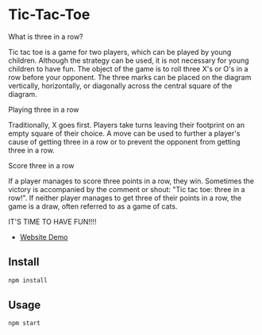 # Tic-Tac-Toe


What is three in a row?

Tic tac toe is a game for two players, which can be played by young children. Although the strategy can be used, it is not necessary for young children to have fun. The object of the game is to roll three X's or O's in a row before your opponent. The three marks can be placed on the diagram vertically, horizontally, or diagonally across the central square of the diagram.

Playing three in a row

Traditionally, X goes first. Players take turns leaving their footprint on an empty square of their choice. A move can be used to further a player's cause of getting three in a row or to prevent the opponent from getting three in a row.

Score three in a row

If a player manages to score three points in a row, they win. Sometimes the victory is accompanied by the comment or shout: "Tic tac toe: three in a row!". If neither player manages to get three of their points in a row, the game is a draw, often referred to as a game of cats.

IT'S TIME TO HAVE FUN!!!!


- [Website Demo](https://luxxor.herokuapp.com/)

## Install

```sh
npm install
```

## Usage

```sh
npm start
```



#
